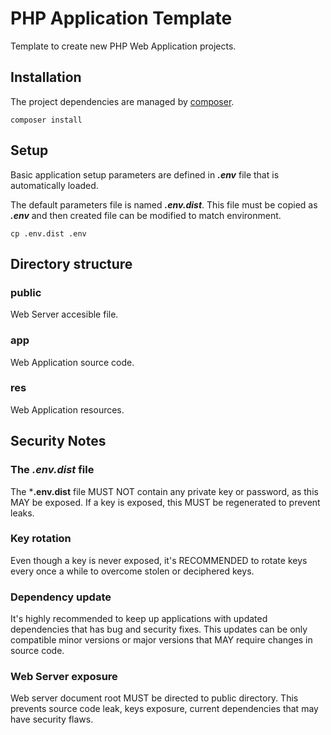PHP Application Template
=======================================

Template to create new PHP Web Application projects.

Installation
---------------------------------------

The project dependencies are managed by [composer](https://getcomposer.org).

```cli
composer install
```

Setup
---------------------------------------

Basic application setup parameters are defined in ***.env*** file that is
automatically loaded.

The default parameters file is named ***.env.dist***. This file must be copied
as ***.env*** and then created file can be modified to match environment.

```
cp .env.dist .env
```

Directory structure
---------------------------------------

### public
Web Server accesible file.

### app
Web Application source code.

### res
Web Application resources.

Security Notes
---------------------------------------

### The *.env.dist* file

The ***.env.dist** file MUST NOT contain any private key or password, as this
MAY be exposed. If a key is exposed, this MUST be regenerated to prevent leaks.

### Key rotation

Even though a key is never exposed, it's RECOMMENDED to rotate keys every once a
while to overcome stolen or deciphered keys.

### Dependency update

It's highly recommended to keep up applications with updated dependencies that
has bug and security fixes. This updates can be only compatible minor versions
or major versions that MAY require changes in source code.

### Web Server exposure

Web server document root MUST be directed to public directory. This prevents
source code leak, keys exposure, current dependencies that may have security
flaws.
